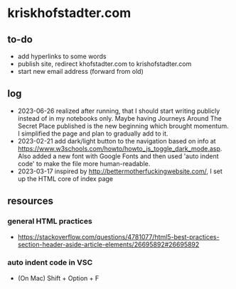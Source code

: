 # kriskhofstadter.com

## to-do
- add hyperlinks to some words
- publish site, redirect khofstadter.com to krishofstadter.com
- start new email address (forward from old)

## log
- 2023-06-26 realized after running, that I should start writing publicly instead of in my notebooks only. Maybe having Journeys Around The Secret Place published is the new beginning which brought momentum. I simplified the page and plan to gradually add to it. 
- 2023-02-21 add dark/light button to the navigation based on info at https://www.w3schools.com/howto/howto_js_toggle_dark_mode.asp.  Also added a new font with Google Fonts and then used 'auto indent code' to make the file more human-readable. 
- 2023-03-17 inspired by http://bettermotherfuckingwebsite.com/, I set up the HTML core of index page

## resources
### general HTML practices
-  https://stackoverflow.com/questions/4781077/html5-best-practices-section-header-aside-article-elements/26695892#26695892
### auto indent code in VSC
- (On Mac) Shift + Option + F